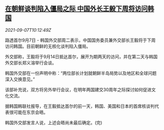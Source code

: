 <!--1631010662000-->
[在朝鲜谈判陷入僵局之际 中国外长王毅下周将访问韩国](https://cn.reuters.com/article/chinag-wangyi-south-korea-visit-0907-idCNKBS2G30RQ)
------

<div><i>2021-09-07T10:12:49Z</i></div><p>路透首尔9月7日 - 韩国外交部周二表示，中国国务委员兼外交部长王毅将于下周访问韩国。目前朝鲜的无核化谈判陷入僵局。</p><p>外交部称，王毅将于9月14日抵达首尔，展开为期两天的访问，并在第二天与韩国外交部长郑义溶举行会谈。</p><p>韩国外交部在一份声明中称：“两位部长计划就朝鲜半岛局势以及地区和全球问题深入交换意见。”</p><p>该部补充说，双方将另外举行会议，在明年两国建交30周年之际探讨如何促进文化交流。</p><p>据韩国韩联社报导，在王毅抵达首尔的前一天，韩国、美国和日本的首席核谈判代表很可能在东京会晤。</p><p>韩国外交部发言人说，上述会晤尚未最后确定。(完)</p>
